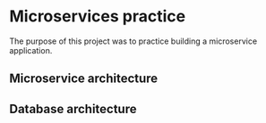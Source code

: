 # Microservices practice
The purpose of this project was to practice building a microservice application.

## Microservice architecture

## Database architecture
